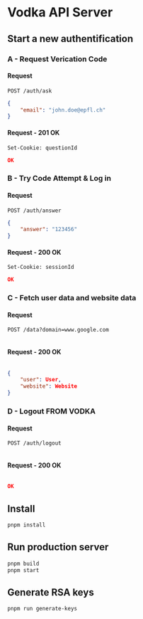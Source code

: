 # Vodka API Server

## Start a new authentification

### A - Request Verication Code

#### Request

```http
POST /auth/ask
```

```json
{
	"email": "john.doe@epfl.ch"
}
```

#### Request - 201 OK

```http
Set-Cookie: questionId
```

```json
OK
```

### B - Try Code Attempt & Log in

#### Request

```http
POST /auth/answer
```

```json
{
	"answer": "123456"
}
```

#### Request - 200 OK

```http
Set-Cookie: sessionId
```

```json
OK
```

### C - Fetch user data and website data

#### Request

```http
POST /data?domain=www.google.com
```

```json

```

#### Request - 200 OK

```http

```

```json
{
    "user": User,
    "website": Website
}
```

### D - Logout FROM VODKA

#### Request

```http
POST /auth/logout
```

```json

```

#### Request - 200 OK

```http

```

```json
OK
```

## Install

```bash
pnpm install
```

## Run production server

```bash
pnpm build
pnpm start
```

## Generate RSA keys

```bash
pnpm run generate-keys
```
